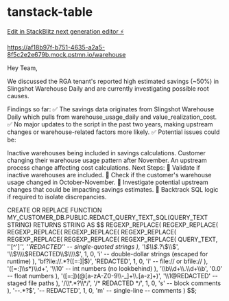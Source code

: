 # tanstack-table

[Edit in StackBlitz next generation editor ⚡️](https://stackblitz.com/~/github.com/naveenkchelluboina/tanstack-table)

https://af18b97f-b751-4635-a2a5-8f5c2e2e679b.mock.pstmn.io/warehouse


Hey Team,

We discussed the RGA tenant's reported high estimated savings (~50%) in Slingshot Warehouse Daily and are currently investigating possible root causes.

Findings so far:
✅ The savings data originates from Slingshot Warehouse Daily which pulls from warehouse_usage_daily and value_realization_cost.
✅ No major updates to the script in the past two years, making upstream changes or warehouse-related factors more likely.
✅ Potential issues could be:

Inactive warehouses being included in savings calculations.
Customer changing their warehouse usage pattern after November.
An upstream process change affecting cost calculations.
Next Steps:
🔹 Validate if inactive warehouses are included.
🔹 Check if the customer's warehouse usage changed in October-November.
🔹 Investigate potential upstream changes that could be impacting savings estimates.
🔹 Backtrack SQL logic if required to isolate discrepancies.

CREATE OR REPLACE FUNCTION MY_CUSTOMER_DB.PUBLIC.REDACT_QUERY_TEXT_SQL(QUERY_TEXT STRING)
RETURNS STRING
AS
$$
    REGEXP_REPLACE(
        REGEXP_REPLACE(
            REGEXP_REPLACE(
                REGEXP_REPLACE(
                    REGEXP_REPLACE(
                        REGEXP_REPLACE(
                            REGEXP_REPLACE(
                                REGEXP_REPLACE(
                                    QUERY_TEXT,
                                    '\'[^\']*\'', '\'REDACTED\''                          -- single-quoted strings
                                ),
                                '\\$\\$.*?\\$\\$', '\\\\$\\\\$REDACTED\\\\$\\\\$', 1, 0, 'i'  -- double-dollar strings (escaped for runtime)
                            ),
                            'bf?ile://.*?([=:]|$)', 'REDACTED', 1, 0, 'i'                -- file:// or bfile://
                        ),
                        '([=:]\\s*)\\d+', '\\10'                                          -- int numbers (no lookbehind)
                    ),
                    '\\b\\d+\\.\\d+\\b', '0.0'                                            -- float numbers
                ),
                '([=:])(@[a-zA-Z0-9\\-_]+\\.[a-z]+)', '\\1@REDACTED'                     -- staged file paths
            ),
            '/\\*.*?\\*/', '/* REDACTED */', 1, 0, 's'                                    -- block comments
        ),
        '--.*?$', '-- REDACTED', 1, 0, 'm'                                               -- single-line -- comments
    )
$$;
